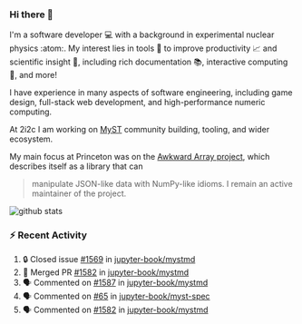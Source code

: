 ### Hi there 👋 

I'm a software developer 💻 with a background in experimental nuclear physics :atom:. My interest lies in tools :wrench: to improve productivity :chart_with_upwards_trend: and scientific insight :telescope:, including rich documentation 📚, interactive computing 🧮, and more! 

I have experience in many aspects of software engineering, including game design, full-stack web development, and high-performance numeric computing. 

At 2i2c I am working on [MyST](https://github.com/jupyter-book/mystmd) community building, tooling, and wider ecosystem. 

My main focus at Princeton was on the [Awkward Array project](awkward-array.org/), which describes itself as a library that can 
> manipulate JSON-like data with NumPy-like idioms. I remain an active maintainer of the project. 

![github stats](https://github-readme-stats.vercel.app/api?username=agoose77&show_icons=true&hide_rank=true&hide_title=true&bg_color=30,e76445,904e95&text_color=efe3ec&icon_color=efe3ec)
<!--
**agoose77/agoose77** is a ✨ _special_ ✨ repository because its `README.md` (this file) appears on your GitHub profile.

Here are some ideas to get you started:

- 🔭 I’m currently working on ...
- 🌱 I’m currently learning ...
- 👯 I’m looking to collaborate on ...
- 🤔 I’m looking for help with ...
- 💬 Ask me about ...
- 📫 How to reach me: ...
- 😄 Pronouns: ...
- ⚡ Fun fact: ...
-->

### :zap: Recent Activity

<!--START_SECTION:activity-->
1. 🔒 Closed issue [#1569](https://github.com/jupyter-book/mystmd/issues/1569) in [jupyter-book/mystmd](https://github.com/jupyter-book/mystmd)
2. 🎉 Merged PR [#1582](https://github.com/jupyter-book/mystmd/pull/1582) in [jupyter-book/mystmd](https://github.com/jupyter-book/mystmd)
3. 🗣 Commented on [#1587](https://github.com/jupyter-book/mystmd/issues/1587#issuecomment-2419080786) in [jupyter-book/mystmd](https://github.com/jupyter-book/mystmd)
4. 🗣 Commented on [#65](https://github.com/jupyter-book/myst-spec/pull/65#issuecomment-2418949791) in [jupyter-book/myst-spec](https://github.com/jupyter-book/myst-spec)
5. 🗣 Commented on [#1582](https://github.com/jupyter-book/mystmd/pull/1582#issuecomment-2418938894) in [jupyter-book/mystmd](https://github.com/jupyter-book/mystmd)
<!--END_SECTION:activity-->
